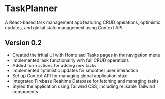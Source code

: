 # TaskPlanner

A React-based task management app featuring CRUD operations, optimistic updates, and global state management using Context API.

## Version 0.2
- Created the initial UI with Home and Tasks pages in the navigation menu
- Implemented task functionality with full CRUD operations
- Added form actions for adding new tasks
- Implemented optimistic updates for smoother user interaction
- Set up Context API for managing global application state
- Integrated Firebase Realtime Database for fetching and managing tasks
- Styled the application using Tailwind CSS, including reusable Tailwind components
